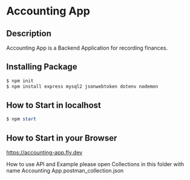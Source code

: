 # Accounting App
## Description
Accounting App is a Backend Application for recording finances. 

## Installing Package
``` node.js
$ npm init
$ npm install express mysql2 jsonwebtoken dotenv nodemon
```
## How to Start in localhost
```powershell
$ npm start
```
## How to Start in your Browser
https://accounting-app.fly.dev

How to use API and Example please open Collections in this folder with name Accounting App.postman_collection.json
